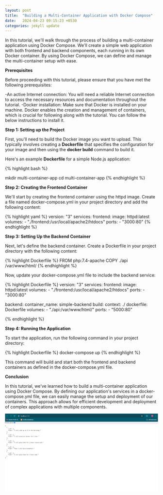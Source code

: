 ```yaml
---
layout: post
title:  "Building a Multi-Container Application with Docker Compose"
date:   2024-04-23 09:15:23 +0530
categories: jekyll update
---
```

In this tutorial, we'll walk through the process of building a multi-container application using Docker Compose. We'll create a simple web application with both frontend and backend components, each running in its own Docker container. By using Docker Compose, we can define and manage the multi-container setup with ease.


**Prerequisites**

Before proceeding with this tutorial, please ensure that you have met the following prerequisites:

-An active Internet connection: You will need a reliable Internet connection to access the necessary resources and documentation throughout the tutorial.
-Docker installation: Make sure that Docker is installed on your machine. Docker enables the creation and management of containers, which is crucial for following along with the tutorial. You can follow the below instructions to install it.

**Step 1: Setting up the Project**

First, you'll need to build the Docker image you want to upload. This typically involves creating a **Dockerfile** that specifies the configuration for your image and then using the **docker build** command to build it.

Here's an example **Dockerfile** for a simple Node.js application:

{% highlight bash %}

mkdir multi-container-app
cd multi-container-app
{% endhighlight %}


**Step 2:  Creating the Frontend Container**

We'll start by creating the frontend container using the httpd image. Create a file named docker-compose.yml in your project directory and add the following content:

{% highlight yaml %}
version: "3"
services:
  frontend:
    image: httpd:latest
    volumes:
      - "./frontend:/usr/local/apache2/htdocs"
    ports:
      - "3000:80"
{% endhighlight %}

**Step 3: Setting Up the Backend Container**

Next, let's define the backend container. Create a Dockerfile in your project directory with the following content:

{% highlight Dockerfile %}
FROM php:7.4-apache
COPY ./api /var/www/html/
{% endhighlight %}

Now, update your docker-compose.yml file to include the backend service:

{% highlight Dockerfile %}
version: "3"
services:
  frontend:
    image: httpd:latest
    volumes:
      - "./frontend:/usr/local/apache2/htdocs"
    ports:
      - "3000:80"

  backend:
    container_name: simple-backend
    build:
      context: ./
      dockerfile: Dockerfile
    volumes:
      - "./api:/var/www/html/"
    ports:
      - "5000:80"

{% endhighlight %}

**Step 4: Running the Application**

To start the application, run the following command in your project directory:

{% highlight Dockerfile %}
docker-compose up
{% endhighlight %}

This command will build and start both the frontend and backend containers as defined in the docker-compose.yml file.

**Conclusion**

In this tutorial, we've learned how to build a multi-container application using Docker Compose. By defining our application's services in a docker-compose.yml file, we can easily manage the setup and deployment of our containers. This approach allows for efficient development and deployment of complex applications with multiple components.

![Image Alt Text](/assets/images/final_website.png)
